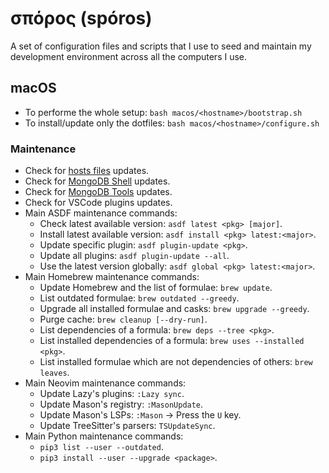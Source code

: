 # σπόρος (spóros)
A set of configuration files and scripts that I use to seed and maintain my
development environment across all the computers I use.

## macOS
- To performe the whole setup: `bash macos/<hostname>/bootstrap.sh`
- To install/update only the dotfiles: `bash macos/<hostname>/configure.sh`

### Maintenance
- Check for [hosts files][macos-maintenance-01] updates.
- Check for [MongoDB Shell][macos-maintenance-02] updates.
- Check for [MongoDB Tools][macos-maintenance-03] updates.
- Check for VSCode plugins updates.
- Main ASDF maintenance commands:
  * Check latest available version: `asdf latest <pkg> [major]`.
  * Install latest available version: `asdf install <pkg> latest:<major>`.
  * Update specific plugin: `asdf plugin-update <pkg>`.
  * Update all plugins: `asdf plugin-update --all`.
  * Use the latest version globally: `asdf global <pkg> latest:<major>`.
- Main Homebrew maintenance commands:
  - Update Homebrew and the list of formulae: `brew update`.
  - List outdated formulae: `brew outdated --greedy`.
  - Upgrade all installed formulae and casks: `brew upgrade --greedy`.
  - Purge cache: `brew cleanup [--dry-run]`.
  - List dependencies of a formula: `brew deps --tree <pkg>`.
  - List installed dependencies of a formula: `brew uses --installed <pkg>`.
  - List installed formulae which are not dependencies of others: `brew leaves`.
- Main Neovim maintenance commands:
  * Update Lazy's plugins: `:Lazy sync`.
  * Update Mason's registry: `:MasonUpdate`.
  * Update Mason's LSPs: `:Mason` -> Press the `U` key.
  * Update TreeSitter's parsers: `TSUpdateSync`.
- Main Python maintenance commands:
  * `pip3 list --user --outdated`.
  * `pip3 install --user --upgrade <package>`.

[macos-maintenance-01]: https://github.com/StevenBlack/hosts/releases
[macos-maintenance-02]: https://github.com/mongodb-js/mongosh/releases
[macos-maintenance-03]: https://github.com/mongodb/mongo-tools/tags